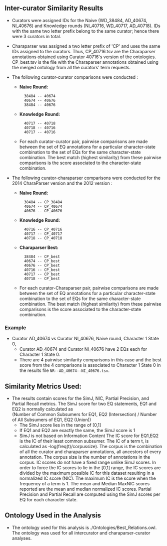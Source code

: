 ## Inter-curator Similarity Results

* Curators were assigned IDs for the Naive (WD_38484, AD_40674, NI_40676)
  and Knowledge rounds (NI_40716, WD_40717, AD_40718). IDs with the same
  two letter prefix belong to the same curator; hence there were 3 curators
  in total. 
* Charaparser was assigned a two letter prefix of 'CP' and uses the same IDs assigned to the curators. Thus, CP_40716.tsv are the Charaparser annotations obtained using Curator 40716's version of the ontologies. CP_best.tsv is the file with the Charaparser annotations obtained using the merged ontology from all the curators' term requests.    


* The following curator-curator comparisons were conducted :
    * **Naive Round:**

            38484 -- 40674
            40674 -- 40676
            38484 -- 40676

    * **Knowledge Round:**

            40717 -- 40718
            40718 -- 40716
            40717 -- 40716

    * For each curator-curator pair, pairwise comparisons are made between
      the set of EQ annotations for a particular character-state
      combination to the set of EQs for the same character-state
      combination. The best match (highest similarity) from these pairwise
      comparisons is the score associated to the character-state
      combination. 

* The following curator-charaparser comparisons were conducted for the 2014 CharaParser version and the 2012 version :
    * **Naive Round:**

            38484 -- CP_38484
            40674 -- CP_40674
            40676 -- CP_40676

    * **Knowledge Round:**

            40716 -- CP_40716
            40717 -- CP_40717
            40718 -- CP_40718

    * **Charaparser Best:**

            38484 -- CP_best
            40674 -- CP_best
            40676 -- CP_best
            40716 -- CP_best
            40717 -- CP_best
            40718 -- CP_best    

    * For each curator-Charaparser pair, pairwise comparisons are made between
      the set of EQ annotations for a particular character-state
      combination to the set of EQs for the same character-state
      combination. The best match (highest similarity) from these pairwise
      comparisons is the score associated to the character-state
      combination. 

### Example

* Curator AD_40674 vs Curator NI_40676, Naive round, Character 1 State 0, 
    * Curator AD_40674 and Curator NI_40676 have 2 EQs each for Character 1 
      State 0. 
    * There are 4 pairwise similarity comparisons in this case and the best
      score from the 4 comparisons is associated to Character 1 State 0 in
      the results file `NR--AD_40674--NI_40676.tsv`.


## Similarity Metrics Used:

* The results contain scores for the SimJ, NIC, Partial Precision, and Partial Recall metrics. The SimJ score
  for two EQ statements, EQ1 and EQ2 is normally calculated as                      
   (Number of Common Subsumers for EQ1, EQ2 (Intersection) / Number of All
  Subsumers of EQ1, EQ2 (Union))
    * The SimJ score lies in the range of [0,1]
    * If EQ1 and EQ2 are exactly the same, the SimJ score is 1
    * SimJ is not based on Information Content
  The IC score for EQ1,EQ2 is the IC of their least common subsumer. The IC of a term t, is calculated as -log(freq(t)/corpussize). The corpus is the combination of all the curator and charaparser annotations, all ancestors of every annotation. The corpus size is the number of annotations in the corpus. IC scores do not have a fixed range unlike SimJ scores. In order to force the IC scores to lie in the [0,1] range, the IC scores are divided by the maximum possible IC for this dataset resulting in a normalized IC score (NIC). The maximum IC is the score when the frequency of a term is 1. The mean and Median MaxNIC scores reported are the mean and median normalized IC scores. Partial Precision and Partial Recall are computed using the SimJ scores per EQ for each character state. 


## Ontology Used in the Analysis

* The ontology used for this analysis is ./Ontologies/Best_Relations.owl. The ontology was used for all intercurator and charaparser-curator analyses.